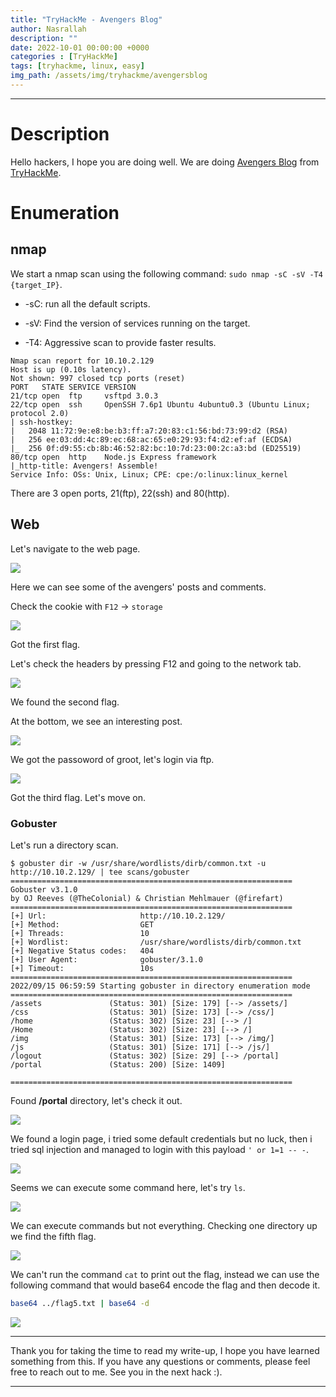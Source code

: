 ```yaml
---
title: "TryHackMe - Avengers Blog"
author: Nasrallah
description: ""
date: 2022-10-01 00:00:00 +0000
categories : [TryHackMe]
tags: [tryhackme, linux, easy]
img_path: /assets/img/tryhackme/avengersblog
---
```


<div align="center"> <script src="https://tryhackme.com/badge/367641"></script> </div>

---


# **Description**

Hello hackers, I hope you are doing well. We are doing [Avengers Blog](https://tryhackme.com/room/avengers) from [TryHackMe](https://tryhackme.com).

# **Enumeration**

## nmap

We start a nmap scan using the following command: `sudo nmap -sC -sV -T4 {target_IP}`.

- -sC: run all the default scripts.

- -sV: Find the version of services running on the target.

- -T4: Aggressive scan to provide faster results.

```terminal
Nmap scan report for 10.10.2.129
Host is up (0.10s latency).
Not shown: 997 closed tcp ports (reset)
PORT   STATE SERVICE VERSION
21/tcp open  ftp     vsftpd 3.0.3
22/tcp open  ssh     OpenSSH 7.6p1 Ubuntu 4ubuntu0.3 (Ubuntu Linux; protocol 2.0)
| ssh-hostkey: 
|   2048 11:72:9e:e8:be:b3:ff:a7:20:83:c1:56:bd:73:99:d2 (RSA)
|   256 ee:03:dd:4c:89:ec:68:ac:65:e0:29:93:f4:d2:ef:af (ECDSA)
|_  256 0f:d9:55:cb:8b:46:52:82:bc:10:7d:23:00:2c:a3:bd (ED25519)
80/tcp open  http    Node.js Express framework
|_http-title: Avengers! Assemble!
Service Info: OSs: Unix, Linux; CPE: cpe:/o:linux:linux_kernel
```

There are 3 open ports, 21(ftp), 22(ssh) and 80(http).

## Web

Let's navigate to the web page.

![](1.png)

Here we can see some of the avengers' posts and comments.

Check the cookie with `F12` -> `storage`

![](8.png)

Got the first flag.

Let's check the headers by pressing F12 and going to the network tab.

![](2.png)

We found the second flag.

At the bottom, we see an interesting post.

![](3.png)

We got the passoword of groot, let's login via ftp.

![](4.png)

Got the third flag. Let's move on.

### Gobuster

Let's run a directory scan.

```terminal
$ gobuster dir -w /usr/share/wordlists/dirb/common.txt -u http://10.10.2.129/ | tee scans/gobuster
===============================================================
Gobuster v3.1.0
by OJ Reeves (@TheColonial) & Christian Mehlmauer (@firefart)
===============================================================
[+] Url:                     http://10.10.2.129/
[+] Method:                  GET
[+] Threads:                 10
[+] Wordlist:                /usr/share/wordlists/dirb/common.txt
[+] Negative Status codes:   404
[+] User Agent:              gobuster/3.1.0
[+] Timeout:                 10s
===============================================================
2022/09/15 06:59:59 Starting gobuster in directory enumeration mode
===============================================================
/assets               (Status: 301) [Size: 179] [--> /assets/]
/css                  (Status: 301) [Size: 173] [--> /css/]   
/home                 (Status: 302) [Size: 23] [--> /]        
/Home                 (Status: 302) [Size: 23] [--> /]        
/img                  (Status: 301) [Size: 173] [--> /img/]   
/js                   (Status: 301) [Size: 171] [--> /js/]    
/logout               (Status: 302) [Size: 29] [--> /portal]  
/portal               (Status: 200) [Size: 1409]              
                                                              
===============================================================
```

Found **/portal** directory, let's check it out.

![](5.png)

We found a login page, i tried some default credentials but no luck, then i tried sql injection and managed to login with this payload `' or 1=1 -- -`.

![](6.png)

Seems we can execute some command here, let's try `ls`.

![](7.png)

We can execute commands but not everything. Checking one directory up we find the fifth flag.

![](9.png)


We can't run the command `cat` to print out the flag, instead we can use the following command that would base64 encode the flag and then decode it.

```bash
base64 ../flag5.txt | base64 -d
```

![](10.png)


---

Thank you for taking the time to read my write-up, I hope you have learned something from this. If you have any questions or comments, please feel free to reach out to me. See you in the next hack :).

---